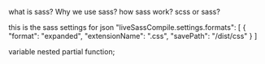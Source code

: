 what is sass? Why we use sass? how sass work? scss or sass?

this is the sass settings for json
"liveSassCompile.settings.formats": [
{
"format": "expanded",
"extensionName": ".css",
"savePath": "/dist/css"
}
]

variable
nested
partial
function;
